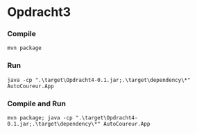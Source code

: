 # Opdracht3

### Compile
```
mvn package
```

### Run
```
java -cp ".\target\Opdracht4-0.1.jar;.\target\dependency\*" AutoCoureur.App
```

### Compile and Run
```
mvn package; java -cp ".\target\Opdracht4-0.1.jar;.\target\dependency\*" AutoCoureur.App
```
